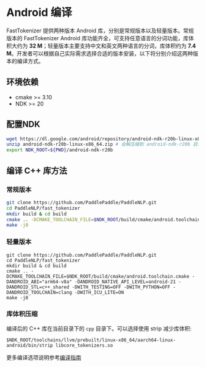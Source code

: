 # Android 编译

FastTokenizer 提供两种版本 Android 库，分别是常规版本以及轻量版本。常规版本的 FastTokenizer Android 库功能齐全，可支持任意语言的分词功能，库体积大约为 **32 M**；轻量版本主要支持中文和英文两种语言的分词，库体积约为 **7.4 M**。开发者可以根据自己实际需求选择合适的版本安装，以下将分别介绍这两种版本的编译方式。

## 环境依赖

- cmake >= 3.10
- NDK >= 20

## 配置NDK
```bash
wget https://dl.google.com/android/repository/android-ndk-r20b-linux-x86_64.zip
unzip android-ndk-r20b-linux-x86_64.zip # 会解压缩到 android-ndk-r20b 目录
export NDK_ROOT=${PWD}/android-ndk-r20b
```

## 编译 C++ 库方法

### 常规版本

```bash
git clone https://github.com/PaddlePaddle/PaddleNLP.git
cd PaddleNLP/fast_tokenizer
mkdir build & cd build
cmake .. -DCMAKE_TOOLCHAIN_FILE=$NDK_ROOT/build/cmake/android.toolchain.cmake -DANDROID_ABI="arm64-v8a" -DANDROID_NATIVE_API_LEVEL=android-21 -DANDROID_STL=c++_shared -DWITH_TESTING=OFF -DWITH_PYTHON=OFF -DANDROID_TOOLCHAIN=clang
make -j8
```

### 轻量版本

```
git clone https://github.com/PaddlePaddle/PaddleNLP.git
cd PaddleNLP/fast_tokenizer
mkdir build & cd build
cmake .. -DCMAKE_TOOLCHAIN_FILE=$NDK_ROOT/build/cmake/android.toolchain.cmake -DANDROID_ABI="arm64-v8a" -DANDROID_NATIVE_API_LEVEL=android-21 -DANDROID_STL=c++_shared -DWITH_TESTING=OFF -DWITH_PYTHON=OFF -DANDROID_TOOLCHAIN=clang -DWITH_ICU_LITE=ON
make -j8
```

### 库体积压缩

编译后的 C++ 库在当前目录下的 `cpp` 目录下。可以选择使用 strip 减少库体积:
```shell
$NDK_ROOT/toolchains/llvm/prebuilt/linux-x86_64/aarch64-linux-android/bin/strip libcore_tokenizers.so
```

更多编译选项说明参考[编译指南](./README.md)
